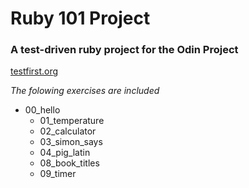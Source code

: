 # Ruby 101 Project
### A test-driven ruby project for the Odin Project

[testfirst.org](http://testfirst.org/live)

*The folowing exercises are included*
* 00_hello
	* 01_temperature
	* 02_calculator
	* 03_simon_says
	* 04_pig_latin
	* 08_book_titles
	* 09_timer